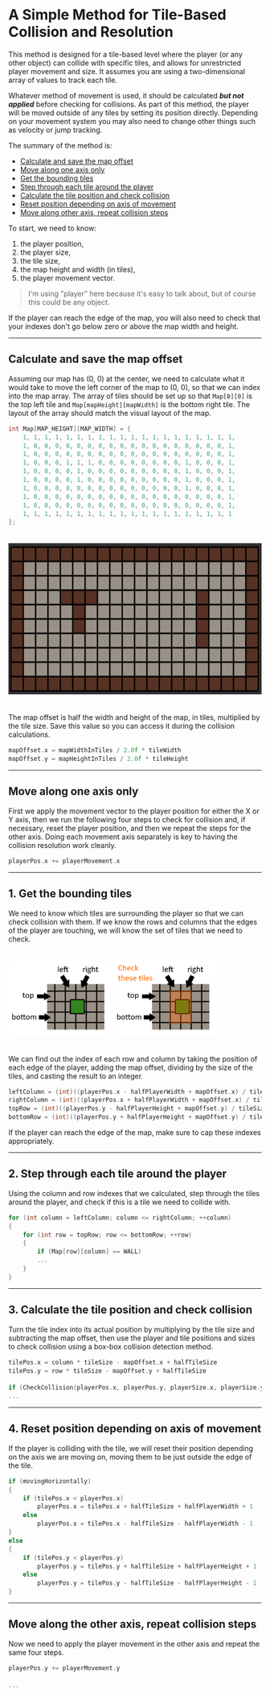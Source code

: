 # A Simple Method for Tile-Based Collision and Resolution

This method is designed for a tile-based level where the player (or any other object) can collide with specific tiles, and allows for unrestricted player movement and size. It assumes you are using a two-dimensional array of values to track each tile.

Whatever method of movement is used, it should be calculated ***but not applied*** before checking for collisions. As part of this method, the player will be moved outside of any tiles by setting its position directly. Depending on your movement system you may also need to change other things such as velocity or jump tracking.

The summary of the method is:

- [Calculate and save the map offset](#calculate-the-map-offset)
- [Move along one axis only](#move-along-one-axis-only)
- [Get the bounding tiles](#1-get-the-bounding-tiles)
- [Step through each tile around the player](#2-step-through-each-tile-around-the-player)
- [Calculate the tile position and check collision](#3-calculate-the-tile-position-and-check-collision)
- [Reset position depending on axis of movement](#4-reset-position-depending-on-axis-of-movement)
- [Move along other axis, repeat collision steps](#move-along-the-other-axis-repeat-collision-steps)

To start, we need to know:

1. the player position,
1. the player size,
1. the tile size,
1. the map height and width (in tiles),
1. the player movement vector.

> I'm using "player" here because it's easy to talk about, but of course this could be any object.

If the player can reach the edge of the map, you will also need to check that your indexes don't go below zero or above the map width and height.

---

## Calculate and save the map offset

Assuming our map has (0, 0) at the center, we need to calculate what it would take to move the left corner of the map to (0, 0), so that we can index into the map array. The array of tiles should be set up so that `Map[0][0]` is the top left tile and `Map[mapHeight][mapWidth]` is the bottom right tile. The layout of the array should match the visual layout of the map.

```C
int Map[MAP_HEIGHT][MAP_WIDTH] = {
	1, 1, 1, 1, 1, 1, 1, 1, 1, 1, 1, 1, 1, 1, 1, 1, 1, 1, 1, 1,
	1, 0, 0, 0, 0, 0, 0, 0, 0, 0, 0, 0, 0, 0, 0, 0, 0, 0, 0, 1,
	1, 0, 0, 0, 0, 0, 0, 0, 0, 0, 0, 0, 0, 0, 0, 0, 0, 0, 0, 1,
	1, 0, 0, 0, 1, 1, 1, 0, 0, 0, 0, 0, 0, 0, 0, 1, 0, 0, 0, 1,
	1, 0, 0, 0, 0, 1, 0, 0, 0, 0, 0, 0, 0, 0, 0, 1, 0, 0, 0, 1,
	1, 0, 0, 0, 0, 1, 0, 0, 0, 0, 0, 0, 0, 0, 0, 1, 0, 0, 0, 1,
	1, 0, 0, 0, 0, 0, 0, 0, 0, 0, 0, 0, 0, 0, 0, 1, 0, 0, 0, 1,
	1, 0, 0, 0, 0, 0, 0, 0, 0, 0, 0, 0, 0, 0, 0, 0, 0, 0, 0, 1,
	1, 0, 0, 0, 0, 0, 0, 0, 0, 0, 0, 0, 0, 0, 0, 0, 0, 0, 0, 1,
	1, 1, 1, 1, 1, 1, 1, 1, 1, 1, 1, 1, 1, 1, 1, 1, 1, 1, 1, 1
};
```

<img src="https://github.com/DigiPen-Faculty/DigiPen-Graphics-Library/blob/main/docs/images/tilemap/blank-map.png" height=300 alt="Screenshot" vspace=20>

The map offset is half the width and height of the map, in tiles, multiplied by the tile size. Save this value so you can access it during the collision calculations.

```C
mapOffset.x = mapWidthInTiles / 2.0f * tileWidth
mapOffset.y = mapHeightInTiles / 2.0f * tileHeight
```

---

## Move along one axis only

First we apply the movement vector to the player position for either the X or Y axis, then we run the following four steps to check for collision and, if necessary, reset the player position, and then we repeat the steps for the other axis. Doing each movement axis separately is key to having the collision resolution work cleanly.

```C
playerPos.x += playerMovement.x
```

---

## 1. Get the bounding tiles

We need to know which tiles are surrounding the player so that we can check collision with them. If we know the rows and columns that the edges of the player are touching, we will know the set of tiles that we need to check.

<img src="https://github.com/DigiPen-Faculty/DigiPen-Graphics-Library/blob/main/docs/images/tilemap/edges.png" height=150 alt="Screenshot" vspace=20>
<img src="https://github.com/DigiPen-Faculty/DigiPen-Graphics-Library/blob/main/docs/images/tilemap/edges-highlight.png" height=150 alt="Screenshot" vspace=20>

We can find out the index of each row and column by taking the position of each edge of the player, adding the map offset, dividing by the size of the tiles, and casting the result to an integer.

```C
leftColumn = (int)((playerPos.x - halfPlayerWidth + mapOffset.x) / tileSize)
rightColumn = (int)((playerPos.x + halfPlayerWidth + mapOffset.x) / tileSize)
topRow = (int)((playerPos.y - halfPlayerHeight + mapOffset.y) / tileSize)
bottomRow = (int)((playerPos.y + halfPlayerHeight + mapOffset.y) / tileSize)
```

If the player can reach the edge of the map, make sure to cap these indexes appropriately.

----

## 2. Step through each tile around the player

Using the column and row indexes that we calculated, step through the tiles around the player, and check if this is a tile we need to collide with.

```C
for (int column = leftColumn; column <= rightColumn; ++column)
{
    for (int row = topRow; row <= bottomRow; ++row)
    {
        if (Map[row][column] == WALL)
        ...
    }
}
```

---

## 3. Calculate the tile position and check collision

Turn the tile index into its actual position by multiplying by the tile size and subtracting the map offset, then use the player and tile positions and sizes to check collision using a box-box collision detection method.

```C
tilePos.x = column * tileSize - mapOffset.x + halfTileSize
tilePos.y = row * tileSize - mapOffset.y + halfTileSize

if (CheckCollision(playerPos.x, playerPos.y, playerSize.x, playerSize.y, tilePos.x, tilePos.y, tileSize.x, tileSize.y))
...
```

---

## 4. Reset position depending on axis of movement

If the player is colliding with the tile, we will reset their position depending on the axis we are moving on, moving them to be just outside the edge of the tile.

```C
if (movingHorizontally)
{
    if (tilePos.x < playerPos.x)
        playerPos.x = tilePos.x + halfTileSize + halfPlayerWidth + 1
    else
        playerPos.x = tilePos.x - halfTileSize - halfPlayerWidth - 1
}
else
{
    if (tilePos.y < playerPos.y)
        playerPos.y = tilePos.y + halfTileSize + halfPlayerHeight + 1
    else
        playerPos.y = tilePos.y - halfTileSize - halfPlayerHeight - 1
}
```

---

## Move along the other axis, repeat collision steps

Now we need to apply the player movement in the other axis and repeat the same four steps.

```C
playerPos.y += playerMovement.y

...
```